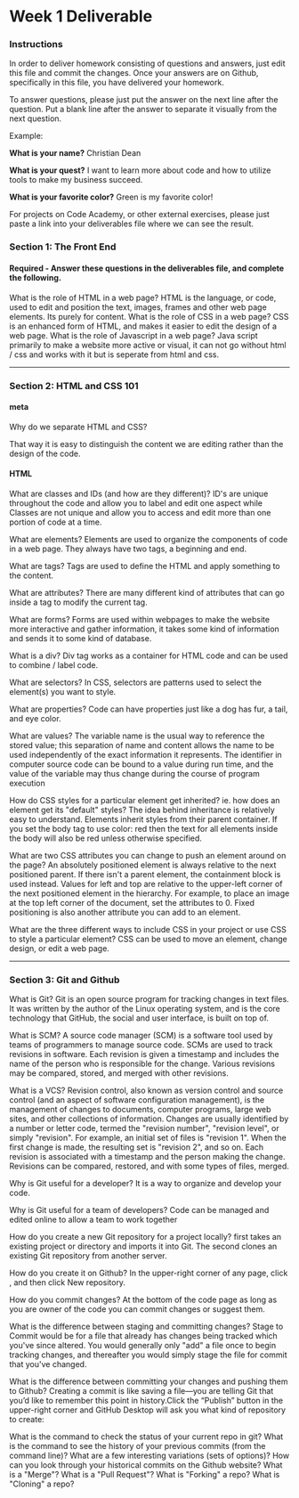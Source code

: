 # Week 1 Deliverable

### Instructions

In order to deliver homework consisting of questions and answers, just edit this file and commit the changes.  Once your answers are on Github, specifically in this file, you have delivered your homework.

To answer questions, please just put the answer on the next line after the question.  Put a blank line after the answer to separate it visually from the next question.

Example:

**What is your name?**
Christian Dean

**What is your quest?**
I want to learn more about code and how to utilize tools to make my business succeed.

**What is your favorite color?**
Green is my favorite color!

For projects on Code Academy, or other external exercises, please just paste a link into your deliverables file where we can see the result.

### Section 1: The Front End
#### Required - Answer these questions in the deliverables file, and complete the following.

What is the role of HTML in a web page?
HTML is the language, or code, used to edit and position the text, images, frames and other web page elements. Its purely for content.
What is the role of CSS in a web page?
CSS is an enhanced form of HTML, and makes it easier to edit the design of a web page.
What is the role of Javascript in a web page?
Java script primarily to make a website more active or visual, it can not go without html / css and works with it but is seperate from html and css.

---

### Section 2: HTML and CSS 101

#### meta
Why do we separate HTML and CSS?

That way it is easy to distinguish the content we are editing rather than the design of the code.
#### HTML
What are classes and IDs (and how are they different)?
ID's are unique throughout the code and allow you to label and edit one aspect while Classes are not unique and allow you to access and edit more than one portion of code at a time.

What are elements?
Elements are used to organize the components of code in a web page. They always have two tags, a beginning and end.

What are tags?
Tags are used to define the HTML and apply something to the content.

What are attributes?
There are many different kind of attributes that can go inside a tag to modify the current tag.

What are forms?
Forms are used within webpages to make the website more interactive and gather information, it takes some kind of information and sends it to some kind of database.

What is a div?
Div tag works as a container for HTML code and can be used to combine / label code.

What are selectors?
In CSS, selectors are patterns used to select the element(s) you want to style.

What are properties?
Code can have properties just like a dog has fur, a tail, and eye color.

What are values?
The variable name is the usual way to reference the stored value; this separation of name and content allows the name to be used independently of the exact information it represents. The identifier in computer source code can be bound to a value during run time, and the value of the variable may thus change during the course of program execution

How do CSS styles for a particular element get inherited? ie. how does an element get its "default" styles?
The idea behind inheritance is relatively easy to understand. Elements inherit styles from their parent container. If you set the body tag to use color: red then the text for all elements inside the body will also be red unless otherwise specified.

What are two CSS attributes you can change to push an element around on the page?
An absolutely positioned element is always relative to the next positioned parent. If there isn't a parent element, the containment block is used instead. Values for left and top are relative to the upper-left corner of the next positioned element in the hierarchy. For example, to place an image at the top left corner of the document, set the attributes to 0.  Fixed positioning is also another attribute you can add to an element.

What are the three different ways to include CSS in your project or use CSS to style a particular element?
CSS can be used to move an element, change design, or edit a web page.


---
### Section 3: Git and Github
What is Git?
Git is an open source program for tracking changes in text files. It was written by the author of the Linux operating system, and is the core technology that GitHub, the social and user interface, is built on top of.

What is SCM?
A source code manager (SCM) is a software tool used by teams of programmers to manage source code.
SCMs are used to track revisions in software. Each revision is given a timestamp and includes the name of the person who is responsible for the change. Various revisions may be compared, stored, and merged with other revisions.

What is a VCS?
Revision control, also known as version control and source control (and an aspect of software configuration management), is the management of changes to documents, computer programs, large web sites, and other collections of information. Changes are usually identified by a number or letter code, termed the "revision number", "revision level", or simply "revision". For example, an initial set of files is "revision 1". When the first change is made, the resulting set is "revision 2", and so on. Each revision is associated with a timestamp and the person making the change. Revisions can be compared, restored, and with some types of files, merged.

Why is Git useful for a developer?
It is a way to organize and develop your code.

Why is Git useful for a team of developers?
Code can be managed and edited online to allow a team to work together

How do you create a new Git repository for a project locally?
first takes an existing project or directory and imports it into Git. The second clones an existing Git repository from another server.

How do you create it on Github?
In the upper-right corner of any page, click , and then click New repository.

How do you commit changes?
At the bottom of the code page as long as you are owner of the code you can commit changes or suggest them.

What is the difference between staging and committing changes?
Stage to Commit would be for a file that already has changes being tracked which you've since altered. You would generally only "add" a file once to begin tracking changes, and thereafter you would simply stage the file for commit that you've changed.

What is the difference between committing your changes and pushing them to Github?
Creating a commit is like saving a file—you are telling Git that you’d like to remember this point in history.Click the “Publish” button in the upper-right corner and GitHub Desktop will ask you what kind of repository to create:

What is the command to check the status of your current repo in git?
What is the command to see the history of your previous commits (from the command line)?  What are a few interesting variations (sets of options)?
How can you look through your historical commits on the Github website?
What is a "Merge"?
What is a "Pull Request"?
What is "Forking" a repo?
What is "Cloning" a repo?

